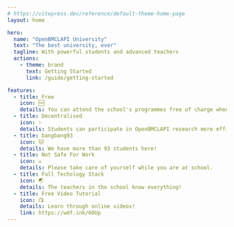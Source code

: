 ```yaml
---
# https://vitepress.dev/reference/default-theme-home-page
layout: home

hero:
  name: "OpenBMCLAPI University"
  text: "The best university, ever"
  tagline: With powerful students and advanced teachers
  actions:
    - theme: brand
      text: Getting Started
      link: /guide/getting-started

features:
  - title: Free
    icon: 🆓
    details: You can attend the school's programmes free of charge whenever and wherever you want!
  - title: Decentralised
    icon: ✨
    details: Students can participate in OpenBMCLAPI research more efficiently through a decentralised teaching solution.
  - title: bangbang93
    icon: 🐱
    details: We have more than 93 students here!
  - title: Not Safe For Work
    icon: ☠
    details: Please take care of yourself while you are at school.
  - title: Full Techology Stack
    icon: 🌏
    details: The teachers in the school know everything!
  - title: Free Video Tutorial
    icon: 📺
    details: Learn through online videos!
    link: https://wdf.ink/6OUp
---
```


